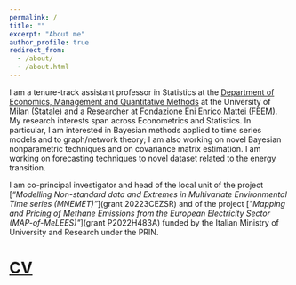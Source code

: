 ```yaml
---
permalink: /
title: ""
excerpt: "About me"
author_profile: true
redirect_from: 
  - /about/
  - /about.html
---
```



I am a tenure-track assistant professor in Statistics at the [Department of Economics, Management and Quantitative Methods](https://eng.demm.unimi.it/ecm/home) at the University of Milan (Statale) and a Researcher at [Fondazione Eni Enrico Mattei (FEEM)](https://www.feem.it/en/).
My research interests span across Econometrics and Statistics. In particular, I am interested in Bayesian methods applied to time series models and to graph/network theory; I am also working on novel Bayesian nonparametric techniques and on covariance matrix estimation. I am working on forecasting techniques to novel dataset related to the energy transition.

I am co-principal investigator and head of the local unit of the project [*“Modelling Non-standard data and Extremes in Multivariate Environmental Time series (MNEMET)”*](grant 20223CEZSR) and of the project [*"Mapping and Pricing of Methane Emissions from the European Electricity Sector (MAP-of-MeLEES)"*](grant P2022H483A) funded by the Italian Ministry of University and Research under the PRIN.

[CV](https://drive.google.com/file/d/1njdUMtLvIAgX09Wr9mlq4-O_kMNXIP-D/view) 
======
